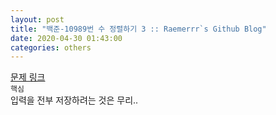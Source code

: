 ```yaml
---  
layout: post  
title: "백준-10989번 수 정렬하기 3 :: Raemerrr`s Github Blog"  
date: 2020-04-30 01:43:00  
categories: others  
---  
```

<a href="https://www.acmicpc.net/problem/10989" target="_blank">문제 링크</a>     
`핵심`  
입력을 전부 저장하려는 것은 무리..    
<script src="https://gist.github.com/Raemerrr/15cf5c1b660272f9b8637d744405ba7c.js"></script>